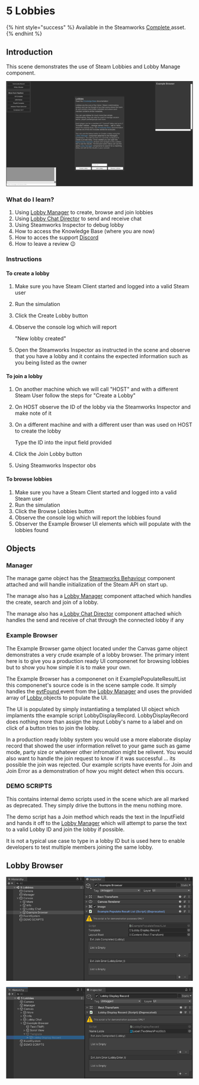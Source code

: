 # 5 Lobbies

{% hint style="success" %}
Available in the Steamworks [Complete ](https://assetstore.unity.com/packages/tools/utilities/ux-v2-complete-201905)asset.
{% endhint %}

## Introduction&#x20;

This scene demonstrates the use of Steam Lobbies and Lobby Manage component.

![](<../../../../.gitbook/assets/image (183).png>)

### What do I learn?

1. Using [Lobby Manager](../../components/lobby-manager.md) to create, browse and join lobbies
2. Using [Lobby Chat Director](../../components/lobby-chat-director.md) to send and receive chat
3. Using Steamworks Inspector to debug lobby&#x20;
4. How to access the Knowledge Base (where you are now)
5. How to acces the support [Discord ](https://discord.gg/6X3xrRc)
6. How to leave a review 😉

### Instructions

#### To create a lobby

1. Make sure you have Steam Client started and logged into a valid Steam user
2. Run the simulation
3. Click the Create Lobby button
4.  Observe the console log which will report

    "New lobby created"
5. Open the Steamworks Inspector as instructed in the scene and observe that you have a lobby and it contains the expected information such as you being listed as the owner

#### To join a lobby

1. On another machine which we will call "HOST" and with a different Steam User follow the steps for "Create a Lobby"
2. On HOST observe the ID of the lobby via the Steamworks Inspector and make note of it
3.  On a different machine and with a different user than was used on HOST to create the lobby

    Type the ID into the input field provided
4. Click the Join Lobby button
5. Using Steamworks Inspector obs

#### To browse lobbies

1. Make sure you have a Steam Client started and logged into a valid Steam user
2. Run the simulation
3. Click the Browse Lobbies button
4. Observe the console log which will report the lobbies found
5. Observer the Example Browser UI elements which will populate with the lobbies found

## Objects

### Manager

The manage game object has the [Steamworks Behaviour](../../components/steamworks-behaviour.md) component attached and will handle initialization of the Steam API on start up.

The manage also has a [Lobby Manager](../../components/lobby-manager.md) component attached which handles the create, search and join of a lobby.

The manage also has a[ Lobby Chat Director](../../components/lobby-chat-director.md) component attached which handles the send and receive of chat through the connected lobby if any

### Example Browser

The Example Browser game object located under the Canvas game object demonstrates a very crude example of a lobby browser. The primary intent here is to give you a production ready UI componenet for browsing lobbies but to show you how simple it is to make your own.

The Example Browser has a componenet on it ExamplePopulateResultList this componenet's source code is in the scene sample code. It simply handles the [evtFound ](../../components/lobby-manager.md#evtfound)event from the [Lobby Manager](../../components/lobby-manager.md) and uses the provided array of [Lobby ](../../objects/lobby.md)objects to populate the UI.

The UI is populated by simply instantiating a templated UI object which implaments tthe example script LobbyDisplayRecord. LobbyDisplayRecord does nothing more than assign the input Lobby's name to a label and on click of a button tries to join the lobby.

In a production ready lobby system you would use a more elaborate display record that showed the user information relivet to your game such as game mode, party size or whatever other infromation might be relivent. You would also want to handle the join request to know if it was successful ... its possible the join was rejected. Our example scripts have events for Join and Join Error as a demonstration of how you might detect when this occurs.

### DEMO SCRIPTS

This contains internal demo scripts used in the scene which are all marked as deprecated. They simply drive the buttons in the menu nothing more.

The demo script has a Join method which reads the text in the InputField and hands it off to the [Lobby Manager](../../components/lobby-manager.md) which will attempt to parse the text to a valid Lobby ID and join the lobby if possible.

It is not a typical use case to type in a lobby ID but is used here to enable developers to test multiple members joining the same lobby.

## Lobby Browser

![Screen shot of the Example Populate Result List componenet on the Example Browser Game Object](<../../../../.gitbook/assets/image (153).png>)

![Screen shot of the Lobby Display Record template referenced by the Example Browser](<../../../../.gitbook/assets/image (178).png>)
